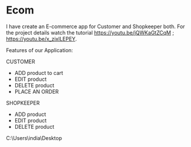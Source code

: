 # Ecom
I have create an E-commerce app for Customer and Shopkeeper both.
For the project details watch the tutorial https://youtu.be/jQWKaGtZCqM ; https://youtu.be/x_zixlLEPEY.


Features of our Application:


CUSTOMER
- ADD product to cart
- EDIT product 
- DELETE product
- PLACE AN ORDER


SHOPKEEPER
- ADD product
- EDIT product
- DELETE product

C:\Users\india\Desktop
